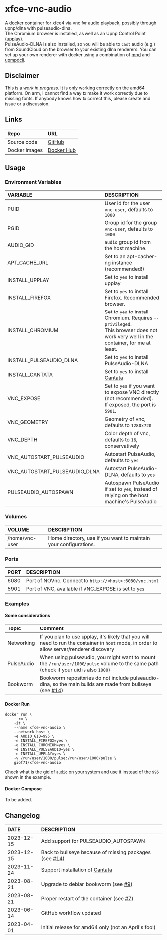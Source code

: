 # xfce-vnc-audio

A docker container for xfce4 via vnc for audio playback, possibly through upnp/dlna with pulseaudio-dlna.  
The Chromium browser is installed, as well as an Upnp Control Point ([upplay](https://www.lesbonscomptes.com/upplay/index.html)).  
PulseAudio-DLNA is also installed, so you will be able to `cast` audio (e.g.) from SoundCloud on the browser to your existing dlna renderers. You can set up your own renderer with docker using a combination of [mpd](https://github.com/GioF71/mpd-alsa-docker) and [upmpdcli](https://github.com/GioF71/upmpdcli-docker).

## Disclaimer

This is a *work in progress*. It is only working correctly on the amd64 platform. On arm, I cannot find a way to make it work correctly due to missing fonts. If anybody knows how to correct this, please create and issue or a discussion.  

## Links

Repo|URL
:---|:---
Source code|[GitHub](https://github.com/GioF71/xfce-vnc-audio)
Docker images|[Docker Hub](https://hub.docker.com/r/giof71/xfce-vnc-audio)

## Usage

### Environment Variables

VARIABLE|DESCRIPTION
:---|:---
PUID|User id for the user `vnc-user`, defaults to `1000`
PGID|Group id for the group `vnc-user`, defaults to `1000`
AUDIO_GID|`audio` group id from the host machine.
APT_CACHE_URL|Set to an apt-cacher-ng instance (recommended!)
INSTALL_UPPLAY|Set to `yes` to install upplay
INSTALL_FIREFOX|Set to `yes` to install Firefox. Recommended browser.
INSTALL_CHROMIUM|Set to `yes` to install Chromium. Requires `--privileged`.<br>This browser does not work very well in the container, for me at least.
INSTALL_PULSEAUDIO_DLNA|Set to `yes` to install PulseAudio-DLNA
INSTALL_CANTATA|Set to `yes` to install [Cantata](https://github.com/CDrummond/cantata)
VNC_EXPOSE|Set to `yes` if you want to expose VNC directly (not recommended).<br>If exposed, the port is `5901`.
VNC_GEOMETRY|Geometry of vnc, defaults to `1280x720`
VNC_DEPTH|Color depth of vnc, defaults to `16`, conservatively
VNC_AUTOSTART_PULSEAUDIO|Autostart PulseAudio, defaults to `yes`
VNC_AUTOSTART_PULSEAUDIO_DLNA|Autostart PulseAudio-DLNA, defaults to `yes`
PULSEAUDIO_AUTOSPAWN|Autospawn PulseAudio if set to `yes`, instead of relying on the host machine's PulseAudio

### Volumes

VOLUME|DESCRIPTION
:---|:---
/home/vnc-user|Home directory, use if you want to maintain your configurations.

### Ports

PORT|DESCRIPTION
:---|:---
6080|Port of NOVnc. Connect to `http://<host>:6080/vnc.html`
5901|Port of VNC, available if VNC_EXPOSE is set to `yes`

### Examples

#### Some considerations

Topic|Comment
:---|:---
Networking|If you plan to use upplay, it's likely that you will need to run the container in `host` mode, in order to allow server/renderer discovery
PulseAudio|When using pulseaudio, you might want to mount the `/run/user/1000/pulse` volume to the same path (check if your uid is also `1000`)
Bookworm|Bookworm repositories do not include pulseaudio-dlna, so the main builds are made from bullseye (see [#14](https://github.com/GioF71/xfce-vnc-audio/issues/14))
#### Docker Run

```text
docker run \
    --rm \
    -it \
    --name xfce-vnc-audio \
    --network host \
    -e AUDIO_GID=995 \
    -e INSTALL_FIREFOX=yes \
    -e INSTALL_CHROMIUM=yes \
    -e INSTALL_PULSEAUDIO=yes \
    -e INSTALL_UPPLAY=yes \
    -v /run/user/1000/pulse:/run/user/1000/pulse \
    giof71/xfce-vnc-audio
```

Check what is the gid of `audio` on your system and use it instead of the `995` shown in the example.

#### Docker Compose

To be added.

## Changelog

DATE|DESCRIPTION
:---|:---
2023-12-15|Add support for PULSEAUDIO_AUTOSPAWN
2023-12-15|Back to bullseye because of missing packages (see [#14](https://github.com/GioF71/xfce-vnc-audio/issues/14))
2023-11-24|Support installation of [Cantata](https://github.com/CDrummond/cantata)
2023-08-21|Upgrade to debian bookworm (see [#9](https://github.com/GioF71/xfce-vnc-audio/issues/9))
2023-08-21|Proper restart of the container (see [#7](https://github.com/GioF71/xfce-vnc-audio/issues/7))
2023-06-14|GitHub workflow updated
2023-04-01|Initial release for amd64 only (not an April's fool)
